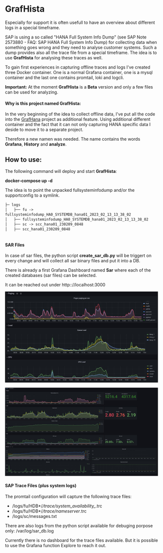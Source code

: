 # GrafHista

Especially for support it is often usefull to have an overview about different logs in a special timeframe. 

SAP is using a so called "HANA Full System Info Dump" (see SAP Note 2573880 - FAQ: SAP HANA Full System Info Dump) for collecting data when something goes wrong and they need to analyse customer systems. Such a dump provides also all the trace file from a special timeframe. The idea is to use **GrafHista** for analysing these traces as well. 

To gain first experiences in capturing offline traces and logs I've created three  Docker container. One is a normal Grafana container, one is a mysql container and the last one contains promtail, loki and logcli.

**Important:** At the moment **GrafHista** is a **Beta** version and only a few files can be used for analyzing. 


#### Why is this project named GrafHista:
In the very beginning of the idea to collect offline data, I've put all the code into the [GrafHana](https://gitlab.suse.de/tschloss/grafhana/) project as additional feature. Using additional different container and the fact that it can 
not only capturing HANA specific data I deside to move it to a separate project.

Therefore a new namen was needed. The name contains the words **Grafana**, **History** and **analyze**.


## How to use:

The following command will deploy and start **GrafHista**:

**docker-compose up -d**

The idea is to point the unpacked fullsysteminfodump and/or the supportconfig 
to a symlink.

```
├─ logs
│   ├── fu -> fullsysteminfodump_HA0_SYSTEMDB_hana01_2023_02_13_13_38_02
│   ├── fullsysteminfodump_HA0_SYSTEMDB_hana01_2023_02_13_13_38_02
│   ├── sc -> scc_hana01_230209_0848
│   ├── scc_hana01_230209_0848
	
```
#### SAR Files

In case of sar files, the python script **create_sar_db.py** will be triggert on every change and will collect all sar binary files and put it into a DB.

There is already a first Grafana Dashboard named **Sar** where each of 
the created databases (sar files)  can be selected.

It can be reached out under http:://localhost:3000

![Example - sar files](examples/example02.png)

![Example - sar files](examples/example01.png)

#### SAP Trace Files (plus system logs)

The promtail configuration will capture the following trace files:

* /logs/fu/HDB*/*/trace/system_availability_*.trc
* /logs/fu/HDB*/*/trace/nameserver*.trc
* /logs/sc/messages.txt

There are also logs from the python script available for debuging porpose only:
/var/log/sar_db.log

Currently there is no dashboard for the trace files available. But it is possible to 
use the Grafana function Explore to reach it out.